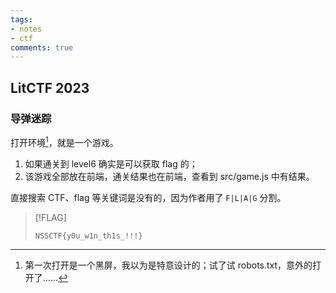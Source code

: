 ```yaml
---
tags:
- notes
- ctf
comments: true
---
```


## LitCTF 2023

### 导弹迷踪

打开环境[^1]，就是一个游戏。

1. 如果通关到 level6 确实是可以获取 flag 的；
2. 该游戏全部放在前端，通关结果也在前端，查看到 src/game.js 中有结果。

[^1]: 第一次打开是一个黑屏，我以为是特意设计的；试了试 robots.txt，意外的打开了……

直接搜索 CTF、flag 等关键词是没有的，因为作者用了 `F|L|A|G` 分割。 

> [!FLAG]
>
> `NSSCTF{y0u_w1n_th1s_!!!}`


